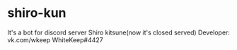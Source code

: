 # shiro-kun
It's a bot for discord server Shiro kitsune(now it's closed served)
Developer:
vk.com/wkeep
WhiteKeep#4427
